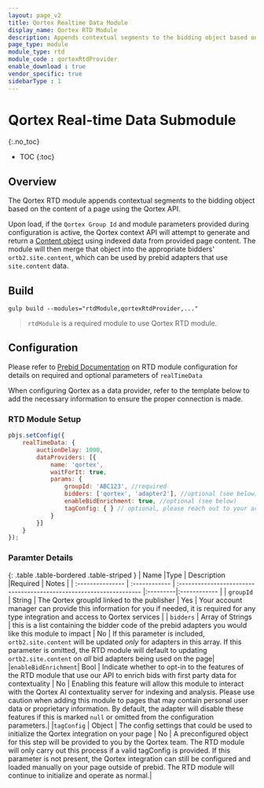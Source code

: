 ```yaml
---
layout: page_v2
title: Qortex Realtime Data Module
display_name: Qortex RTD Module
description: Appends contextual segments to the bidding object based on the content of a page
page_type: module
module_type: rtd
module_code : qortexRtdProvider
enable_download : true
vendor_specific: true
sidebarType : 1
---
```


# Qortex Real-time Data Submodule

{:.no_toc}

* TOC
{:toc}

## Overview

The Qortex RTD module appends contextual segments to the bidding object based on the content of a page using the Qortex API.

Upon load, if the `Qortex Group Id` and module parameters provided during configuration is active, the Qortex context API will attempt to generate and return a [Content object](https://www.iab.com/wp-content/uploads/2016/03/OpenRTB-API-Specification-Version-2-5-FINAL.pdf#page=26) using indexed data from provided page content. The module will then merge that object into the appropriate bidders' `ortb2.site.content`, which can be used by prebid adapters that use `site.content` data.

## Build

```SH
gulp build --modules="rtdModule,qortexRtdProvider,..."  
```

> `rtdModule` is a required module to use Qortex RTD module.

## Configuration

Please refer to [Prebid Documentation](https://docs.prebid.org/dev-docs/publisher-api-reference/setConfig.html#setConfig-realTimeData) on RTD module configuration for details on required and optional parameters of `realTimeData`

When configuring Qortex as a data provider, refer to the template below to add the necessary information to ensure the proper connection is made.  

### RTD Module Setup

```javascript
pbjs.setConfig({
    realTimeData: {
        auctionDelay: 1000,
        dataProviders: [{
            name: 'qortex',
            waitForIt: true,
            params: {
                groupId: 'ABC123', //required
                bidders: ['qortex', 'adapter2'], //optional (see below)
                enableBidEnrichment: true, //optional (see below)
                tagConfig: { } // optional, please reach out to your account manager for configuration reccommendation
            }
        }]
    }
});
```

### Paramter Details

{: .table .table-bordered .table-striped }
| Name             |Type           | Description                                                         |Required | Notes  |
| :--------------- | :------------ | :------------------------------------------------------------------ |:---------|:------------ |
| `groupId`  | String | The Qortex groupId linked to the publisher | Yes | Your account manager can provide this information for you if needed, it is required for any type integration and access to Qortex services |
| `bidders`  | Array of Strings | this is a list containing the bidder code of the prebid adapters you would like this module to impact | No | If this parameter is included, `ortb2.site.content` will be updated *only* for adapters in this array. If this parameter is omitted, the RTD module will default to updating  `ortb2.site.content` on *all* bid adapters being used on the page|
|`enableBidEnrichment`| Bool | Indicate whether to opt-in to the features of the RTD module that use our API to enrich bids with first party data for contextuality | No |  Enabling this feature will allow this module to interact with the Qortex AI contextuality server for indexing and analysis. Please use caution when adding this module to pages that may contain personal user data or proprietary information. By default, the adapter will disable these features if this is marked `null` or omitted from the configuration parameters.|
|`tagConfig` | Object | The config settings that could be used to initialize the Qortex integration on your page | No | A preconfigured object for this step will be provided to you by the Qortex team. The RTD module will only carry out this process if a valid tagConfig is provided. If this parameter is not present, the Qortex integration can still be configured and loaded manually on your page outside of prebid. The RTD module will continue to initialize and operate as normal.|
